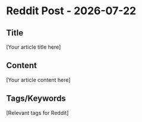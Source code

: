 # Reddit Post - 2026-07-22

## Title
[Your article title here]

## Content
[Your article content here]

## Tags/Keywords
[Relevant tags for Reddit]
